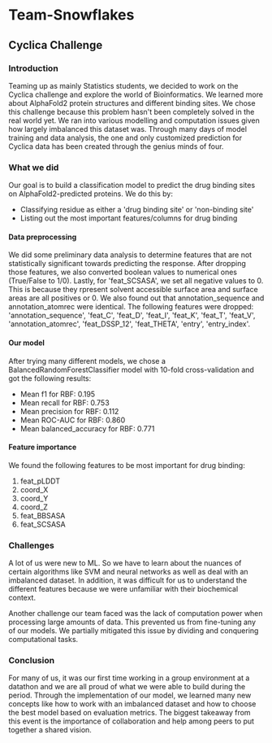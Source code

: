 # Team-Snowflakes

## Cyclica Challenge

### Introduction

Teaming up as mainly Statistics students, we decided to work on the Cyclica challenge and explore the world of Bioinformatics. We learned more about AlphaFold2 protein structures and different binding sites. We chose this challenge because this problem hasn't been completely solved in the real world yet. We 
ran into various modelling and computation issues given how largely imbalanced this dataset was. Through many days of model training and data analysis, the one and only customized prediction for Cyclica data has been created through the genius minds of four.

### What we did

Our goal is to build a classification model to predict the drug binding sites on AlphaFold2-predicted proteins. We do this by:
- Classifying residue as either a 'drug binding site' or 'non-binding site'
- Listing out the most important features/columns for drug binding

#### Data preprocessing

We did some preliminary data analysis to determine features that are not statistically significant towards predicting the response. After dropping those features, we also converted boolean values to numerical ones (True/False to 1/0). Lastly, for 'feat_SCSASA', we set all negative values to 0. This is because they rpresent solvent accessible surface area and surface areas are all positives or 0. We also found out that annotation_sequence and annotation_atomrec were identical. The following features were dropped: 'annotation_sequence', 'feat_C', 'feat_D', 'feat_I', 'feat_K', 'feat_T', 'feat_V', 'annotation_atomrec', 'feat_DSSP_12', 'feat_THETA', 'entry', 'entry_index'.

#### Our model

After trying many different models, we chose a BalancedRandomForestClassifier model with 10-fold cross-validation and got the following results:
- Mean f1 for RBF: 0.195
- Mean recall for RBF: 0.753
- Mean precision for RBF: 0.112
- Mean ROC-AUC for RBF: 0.860
- Mean balanced_accuracy for RBF: 0.771

#### Feature importance

We found the following features to be most important for drug binding:
1) feat_pLDDT
2) coord_X
3) coord_Y
4) coord_Z
5) feat_BBSASA
6) feat_SCSASA

### Challenges

A lot of us were new to ML. So we have to learn about the nuances of certain algorithms like SVM and neural networks as well as deal with an imbalanced dataset. In addition, it was difficult for us to understand the different features because we were unfamiliar with their biochemical context.

Another challenge our team faced was the lack of computation power when processing large amounts of data. This prevented us from fine-tuning any of our models. We partially mitigated this issue by dividing and conquering computational tasks.

### Conclusion

For many of us, it was our first time working in a group environment at a datathon and we are all proud of what we were able to build during the period. Through the implementation of our model, we learned many new concepts like how to work with an imbalanced dataset and how to choose the best model based on evaluation metrics. The biggest takeaway from this event is the importance of collaboration and help among peers to put together a shared vision.




